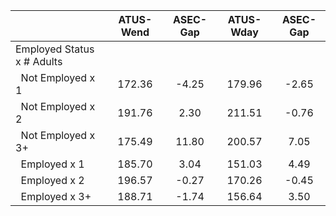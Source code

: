 
|                      |    ATUS-Wend |     ASEC-Gap |    ATUS-Wday |     ASEC-Gap |
| -------------------- | :----------: | :----------: | :----------: | :----------: |
| Employed Status x # Adults |              |              |              |              |
| &nbsp;&nbsp;Not Employed x 1 |       172.36 |        -4.25 |       179.96 |        -2.65 |
| &nbsp;&nbsp;Not Employed x 2 |       191.76 |         2.30 |       211.51 |        -0.76 |
| &nbsp;&nbsp;Not Employed x 3+ |       175.49 |        11.80 |       200.57 |         7.05 |
| &nbsp;&nbsp;Employed x 1 |       185.70 |         3.04 |       151.03 |         4.49 |
| &nbsp;&nbsp;Employed x 2 |       196.57 |        -0.27 |       170.26 |        -0.45 |
| &nbsp;&nbsp;Employed x 3+ |       188.71 |        -1.74 |       156.64 |         3.50 |

